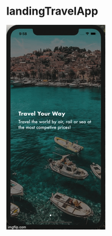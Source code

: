 # landingTravelApp


![alt text](https://github.com/htkien2511/landingTravelApp/blob/master/3txq8i.gif)
